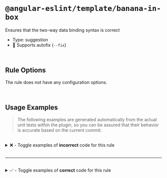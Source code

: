 <!--

  DO NOT EDIT.

  This markdown file was autogenerated using a mixture of the following files as the source of truth for its data:
  - ../../src/rules/banana-in-box.ts
  - ../../tests/rules/banana-in-box/cases.ts

  In order to update this file, it is therefore those files which need to be updated, as well as potentially the generator script:
  - ../../../../tools/scripts/generate-rule-docs.ts

-->

<br>

# `@angular-eslint/template/banana-in-box`

Ensures that the two-way data binding syntax is correct

- Type: suggestion
- 🔧 Supports autofix (`--fix`)

<br>

## Rule Options

The rule does not have any configuration options.

<br>

## Usage Examples

> The following examples are generated automatically from the actual unit tests within the plugin, so you can be assured that their behavior is accurate based on the current commit.

<br>

<details>
<summary>❌ - Toggle examples of <strong>incorrect</strong> code for this rule</summary>

<br>

#### Default Config

```json
{
  "rules": {
    "@angular-eslint/template/banana-in-box": [
      "error"
    ]
  }
}
```

<br>

#### ❌ Invalid Code

```html
<input type="text" name="foo" ([ngModel])="foo">
                              ~~~~~~~~~~~~~~~~~
```

<br>

---

<br>

#### Default Config

```json
{
  "rules": {
    "@angular-eslint/template/banana-in-box": [
      "error"
    ]
  }
}
```

<br>

#### ❌ Invalid Code

```html
<app-item ([bar])="bar" ([item])="item" [(test)]="test"></app-item>
          ~~~~~~~~~~~~~ ~~~~~~~~~~~~~~~
<div [baz]="oneWay" (emitter)="emitter" ([twoWay])="twoWay"></div>
                                        ~~~~~~~~~~~~~~~~~~~
```

</details>

<br>

---

<br>

<details>
<summary>✅ - Toggle examples of <strong>correct</strong> code for this rule</summary>

<br>

#### Default Config

```json
{
  "rules": {
    "@angular-eslint/template/banana-in-box": [
      "error"
    ]
  }
}
```

<br>

#### ✅ Valid Code

```html
<input type="text" name="foo" [ngModel]="foo">
```

<br>

---

<br>

#### Default Config

```json
{
  "rules": {
    "@angular-eslint/template/banana-in-box": [
      "error"
    ]
  }
}
```

<br>

#### ✅ Valid Code

```html
<input type="text" name="foo" [(ngModel)]="foo">
```

<br>

---

<br>

#### Default Config

```json
{
  "rules": {
    "@angular-eslint/template/banana-in-box": [
      "error"
    ]
  }
}
```

<br>

#### ✅ Valid Code

```html
<button type="button" (click)="navigate(['/resources'])">
  Navigate
</button>
```

</details>

<br>
